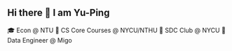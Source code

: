 ## Hi there 👋 I am Yu-Ping

🎓 Econ @ NTU
📖 CS Core Courses @ NYCU/NTHU
🌱 SDC Club @ NYCU
💼 Data Engineer @ Migo

